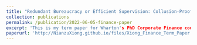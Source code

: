 ```yaml
---
title: "Redundant Bureaucracy or Efficient Supervision: Collusion-Proof Contracts in Princial-Agent Problems with Multiple Supervisors"
collection: publications
permalink: /publication/2022-06-05-finance-paper
excerpt: 'This is my term paper for Wharton's PhD Corporate Finance course, supervised by Professor Itay Goldstein.'
paperurl: 'http://NianzuXiong.github.io/files/Xiong_Finance_Term_Paper.pdf'
---
```

